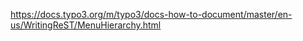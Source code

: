 

https://docs.typo3.org/m/typo3/docs-how-to-document/master/en-us/WritingReST/MenuHierarchy.html


